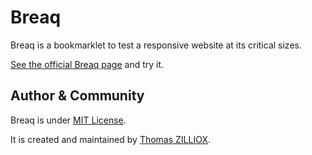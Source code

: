 Breaq
=====

Breaq is a bookmarklet to test a responsive website at its critical sizes.

[See the official Breaq page](http://tzi.fr/CSS/Responsive/Breaq-bookmarklet) and try it.


Author & Community
--------

Breaq is under [MIT License](http://opensource.org/licenses/MIT).

It is created and maintained by [Thomas ZILLIOX](http://tzi.fr).

